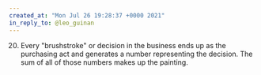 ```yaml
---
created_at: "Mon Jul 26 19:28:37 +0000 2021"
in_reply_to: @leo_guinan
---
```


20. Every "brushstroke" or decision in the business ends up as the purchasing act and generates a number representing the decision. The sum of all of those numbers makes up the painting.
